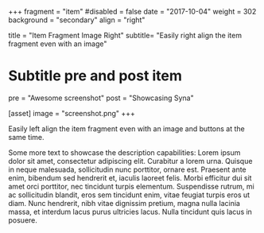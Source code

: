 +++
fragment = "item"
#disabled = false
date = "2017-10-04"
weight = 302
background = "secondary"
align = "right"

title = "Item Fragment Image Right"
subtitle= "Easily right align the item fragment even with an image"

# Subtitle pre and post item
pre = "Awesome screenshot"
post = "Showcasing Syna"

[asset]
  image = "screenshot.png"
+++

Easily left align the item fragment even with an image and buttons at the same time.

Some more text to showcase the description capabilities:
Lorem ipsum dolor sit amet, consectetur adipiscing elit.
Curabitur a lorem urna.
Quisque in neque malesuada, sollicitudin nunc porttitor, ornare est.
Praesent ante enim, bibendum sed hendrerit et, iaculis laoreet felis.
Morbi efficitur dui sit amet orci porttitor, nec tincidunt turpis elementum.
Suspendisse rutrum, mi ac sollicitudin blandit, eros sem tincidunt enim, vitae feugiat turpis eros ut diam.
Nunc hendrerit, nibh vitae dignissim pretium, magna nulla lacinia massa, et interdum lacus purus ultricies lacus.
Nulla tincidunt quis lacus in posuere.
